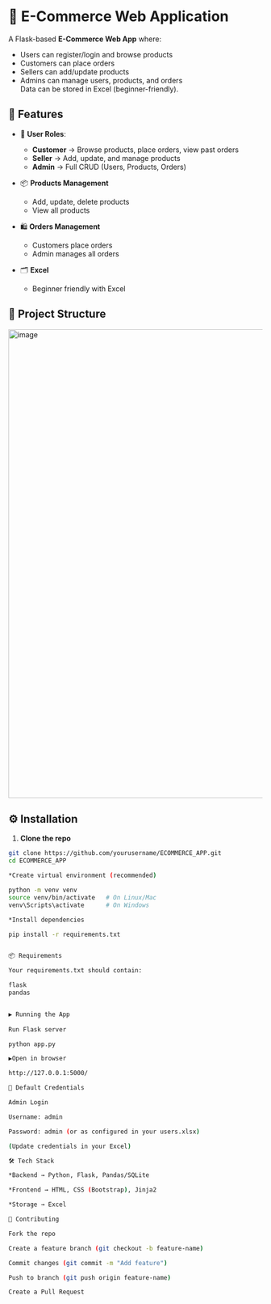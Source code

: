 # 🛒 E-Commerce Web Application  
 A Flask-based **E-Commerce Web App** where:  
  - Users can register/login and browse products  
  - Customers can place orders  
  - Sellers can add/update products  
  - Admins can manage users, products, and orders  
 Data can be stored in Excel (beginner-friendly).

## 🚀 Features  

 - 👤 **User Roles**:  
   - **Customer** → Browse products, place orders, view past orders  
   - **Seller** → Add, update, and manage products  
   - **Admin** → Full CRUD (Users, Products, Orders)  

 - 📦 **Products Management**  
   - Add, update, delete products  
   - View all products  

 - 🛍 **Orders Management**  
   - Customers place orders  
   - Admin manages all orders  

 - 🗂 **Excel**  
   - Beginner friendly with Excel  

## 📂 Project Structure  
<img width="1209" height="927" alt="image" src="https://github.com/user-attachments/assets/7f32bc03-354b-434e-82f9-5802a244f153" />


## ⚙️ Installation  

1. **Clone the repo**  

  ```bash
  git clone https://github.com/yourusername/ECOMMERCE_APP.git
  cd ECOMMERCE_APP

*Create virtual environment (recommended)

  python -m venv venv
  source venv/bin/activate   # On Linux/Mac
  venv\Scripts\activate      # On Windows

*Install dependencies

  pip install -r requirements.txt


📦 Requirements

  Your requirements.txt should contain:

  flask
  pandas


▶️ Running the App
	
  Run Flask server

  python app.py

▶️Open in browser

  http://127.0.0.1:5000/

🔑 Default Credentials

 Admin Login

  Username: admin

  Password: admin (or as configured in your users.xlsx)

 (Update credentials in your Excel)

🛠 Tech Stack

 *Backend → Python, Flask, Pandas/SQLite

 *Frontend → HTML, CSS (Bootstrap), Jinja2

 *Storage → Excel 

🤝 Contributing

  Fork the repo

  Create a feature branch (git checkout -b feature-name)

  Commit changes (git commit -m "Add feature")

  Push to branch (git push origin feature-name)

  Create a Pull Request
